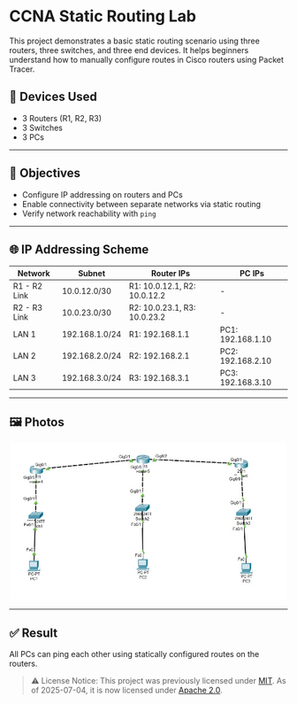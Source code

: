 # CCNA Static Routing Lab

This project demonstrates a basic static routing scenario using three routers, three switches, and three end devices. It helps beginners understand how to manually configure routes in Cisco routers using Packet Tracer.

## 🔧 Devices Used
- 3 Routers (R1, R2, R3)
- 3 Switches
- 3 PCs

----

## 🧠 Objectives
- Configure IP addressing on routers and PCs
- Enable connectivity between separate networks via static routing
- Verify network reachability with `ping`

----

## 🌐 IP Addressing Scheme

| Network      | Subnet         | Router IPs           | PC IPs            |
|--------------|----------------|----------------------|-------------------|
| R1 - R2 Link | 10.0.12.0/30   | R1: 10.0.12.1, R2: 10.0.12.2 | - |
| R2 - R3 Link | 10.0.23.0/30   | R2: 10.0.23.1, R3: 10.0.23.2 | - |
| LAN 1        | 192.168.1.0/24 | R1: 192.168.1.1      | PC1: 192.168.1.10 |
| LAN 2        | 192.168.2.0/24 | R2: 192.168.2.1      | PC2: 192.168.2.10 |
| LAN 3        | 192.168.3.0/24 | R3: 192.168.3.1      | PC3: 192.168.3.10 |

----

## 🖼️ Photos

<p align="center">
  <img src="image/static-route.jpg" width="500" alt="Diagram" />
</p>

----

## ✅ Result
All PCs can ping each other using statically configured routes on the routers.

> ⚠️ License Notice:
> This project was previously licensed under [MIT](LICENSE). As of 2025-07-04, it is now licensed under [Apache 2.0](LICENSE).
